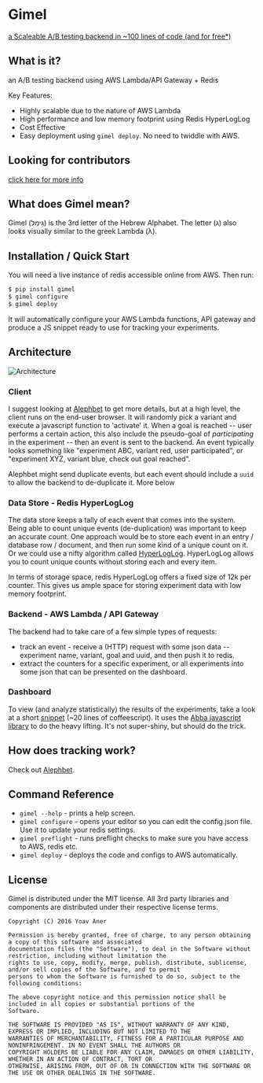 # Gimel

[a Scaleable A/B testing backend in ~100 lines of code (and for free*)](http://blog.gingerlime.com/2016/a-scaleable-ab-testing-backend-in-100-lines-of-code-and-for-free/)

## What is it?

an A/B testing backend using AWS Lambda/API Gateway + Redis

Key Features:

* Highly scalable due to the nature of AWS Lambda
* High performance and low memory footprint using Redis HyperLogLog
* Cost Effective
* Easy deployment using `gimel deploy`. No need to twiddle with AWS.

## Looking for contributors

[click here for more info](https://github.com/Alephbet/gimel/issues/2)

## What does Gimel mean?

Gimel (גִּימֵל) is the 3rd letter of the Hebrew Alphabet. The letter (ג) also looks visually similar to the greek Lambda
(λ).

## Installation / Quick Start

You will need a live instance of redis accessible online from AWS. Then run:

```bash
$ pip install gimel
$ gimel configure
$ gimel deploy
```

It will automatically configure your AWS Lambda functions, API gateway and produce a JS snippet ready to use
for tracking your experiments.

## Architecture

![](https://s3.amazonaws.com/gingerlime-images/gimel-architecture.png "Architecture")

### Client

I suggest looking at [Alephbet](https://github.com/Alephbet/alephbet) to get more details, but at a high level, the client runs on the end-user browser. It will randomly pick a variant and execute a javascript function to 'activate' it. When a goal is reached -- user performs a certain action, this also include the pseudo-goal of *participating* in the experiment -- then an event is sent to the backend. An event typically looks something like "experiment ABC, variant red, user participated", or "experiment XYZ, variant blue, check out goal reached".

Alephbet might send duplicate events, but each event should include a `uuid` to allow the backend to de-duplicate it. More below

### Data Store - Redis HyperLogLog

The data store keeps a tally of each event that comes into the system. Being able to count unique events (de-duplication) was important to keep an accurate count. One approach would be to store each event in an entry / database row / document, and then run some kind of a unique count on it. Or we could use a nifty algorithm called [HyperLogLog](https://en.wikipedia.org/wiki/HyperLogLog). HyperLogLog allows you to count unique counts without storing each and every item.

In terms of storage space, redis HyperLogLog offers a fixed size of 12k per counter. This gives us ample space for storing experiment data with low memory footprint.

### Backend - AWS Lambda / API Gateway

The backend had to take care of a few simple types of requests:

* track an event - receive a (HTTP) request with some json data -- experiment name, variant, goal and uuid, and then push it to redis.
* extract the counters for a specific experiment, or all experiments into some json that can be presented on the dashboard.

### Dashboard

To view (and analyze statistically) the results of the experiments, take a look at a short [snippet](http://codepen.io/anon/pen/OMOevM?editors=001) (~20 lines of coffeescript). It uses the [Abba javascript library](https://github.com/thumbtack/abba) to do the heavy lifting. It's not super-shiny, but should do the trick.

## How does tracking work?

Check out [Alephbet](https://github.com/Alephbet/alephbet).

## Command Reference

* `gimel --help` - prints a help screen.
* `gimel configure` - opens your editor so you can edit the config.json file. Use it to update your redis settings.
* `gimel preflight` - runs preflight checks to make sure you have access to AWS, redis etc.
* `gimel deploy` - deploys the code and configs to AWS automatically.

## License

Gimel is distributed under the MIT license. All 3rd party libraries and components are distributed under their
respective license terms.

```
Copyright (C) 2016 Yoav Aner

Permission is hereby granted, free of charge, to any person obtaining a copy of this software and associated
documentation files (the "Software"), to deal in the Software without restriction, including without limitation the
rights to use, copy, modify, merge, publish, distribute, sublicense, and/or sell copies of the Software, and to permit
persons to whom the Software is furnished to do so, subject to the following conditions:

The above copyright notice and this permission notice shall be included in all copies or substantial portions of the
Software.

THE SOFTWARE IS PROVIDED "AS IS", WITHOUT WARRANTY OF ANY KIND, EXPRESS OR IMPLIED, INCLUDING BUT NOT LIMITED TO THE
WARRANTIES OF MERCHANTABILITY, FITNESS FOR A PARTICULAR PURPOSE AND NONINFRINGEMENT. IN NO EVENT SHALL THE AUTHORS OR
COPYRIGHT HOLDERS BE LIABLE FOR ANY CLAIM, DAMAGES OR OTHER LIABILITY, WHETHER IN AN ACTION OF CONTRACT, TORT OR
OTHERWISE, ARISING FROM, OUT OF OR IN CONNECTION WITH THE SOFTWARE OR THE USE OR OTHER DEALINGS IN THE SOFTWARE.
```

